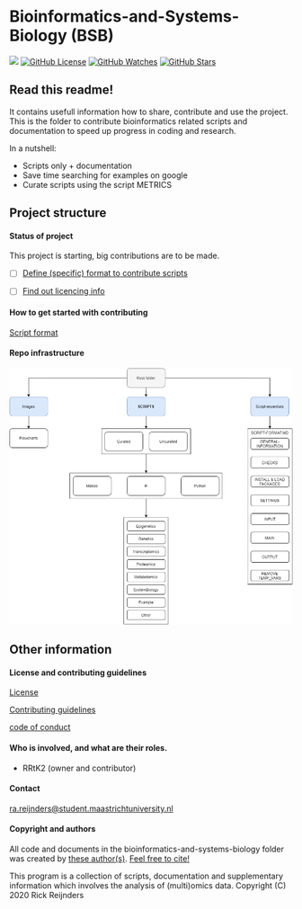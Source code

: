 # Bioinformatics-and-Systems-Biology (BSB)
![](https://img.shields.io/badge/Status-Setting_up-red?style=flat-square)
[![GitHub License](https://img.shields.io/github/license/Rrtk2/bioinformatics-and-systems-biology)](https://github.com/Rrtk2/bioinformatics-and-systems-biology/blob/master/LICENSE.md) 
[![GitHub Watches](https://img.shields.io/github/watchers/Rrtk2/bioinformatics-and-systems-biology.svg?style=social&label=Watch&maxAge=2592000)](https://github.com/Rrtk2/bioinformatics-and-systems-biology/watchers)
[![GitHub Stars](https://img.shields.io/github/stars/Rrtk2/bioinformatics-and-systems-biology.svg?style=social&label=Stars)](https://github.com/Rrtk2/bioinformatics-and-systems-biology/stargazers)

## Read this readme!
It contains usefull information how to share, contribute and use the project. This is the folder to contribute bioinformatics related scripts and documentation to speed up progress in coding and research.

In a nutshell:
- Scripts only + documentation
- Save time searching for examples on google
- Curate scripts using the script METRICS

## Project structure
#### Status of project
This project is starting, big contributions are to be made.


- [ ] [Define (specific) format to contribute scripts](./Documentation/Script-format-guidelines.md)
- [ ] [Find out licencing info](./Documentation/Licence-guidelines.md)



#### How to get started with contributing
[Script format](./Script-essentials/Script-format.md)

#### Repo infrastructure
 [ ![Roottree](https://github.com/Rrtk2/bioinformatics-and-systems-biology/blob/master/Images/Flowcharts/Roottree.png)](https://github.com/Rrtk2/bioinformatics-and-systems-biology/blob/master/Images/Flowcharts/Roottree.png)
 
## Other information
#### License and contributing guidelines
[License](/LICENSE.md) 

[Contributing guidelines](/CONTRIBUTING.md) 

[code of conduct](/CODE_OF_CONDUCT.md) 

#### Who is involved, and what are their roles.
- RRtK2 (owner and contributor)

#### Contact
ra.reijnders@student.maastrichtuniversity.nl

#### Copyright and authors
All code and documents in the bioinformatics-and-systems-biology folder was created by [these author(s)](/AUTHORS.md).
[Feel free to cite!](/CITATION.cff) 

This program is a collection of scripts, documentation and supplementary information which involves the analysis of (multi)omics data.
Copyright (C) 2020  Rick Reijnders
